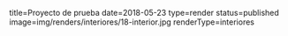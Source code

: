 title=Proyecto de prueba
date=2018-05-23
type=render
status=published
image=img/renders/interiores/18-interior.jpg
renderType=interiores
~~~~~~